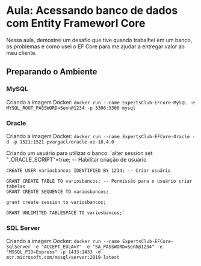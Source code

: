 # Aula: Acessando banco de dados com Entity Frameworl Core
Nessa aula, demostrei um desafio que tive quando trabalhei em um banco, os problemas e como usei o EF Core para me ajudar a entregar valor ao meu cliente.

## Preparando o Ambiente

### MySQL
Criando a imagem Docker: `docker run --name ExpertsClub-EFCore-MySQL -e MYSQL_ROOT_PASSWORD=Senh@1234 -p 3306:3306 mysql`

### Oracle
Criando a imagem Docker: `docker run --name ExpertsClub-EFCore-Oracle -d -p 1521:1521 pvargacl/oracle-xe-18.4.0`

Criando um usuário para utilizar o banco:
`alter session set "_ORACLE_SCRIPT"=true; -- Habilitar criação de usuário  

	CREATE USER variosbancos IDENTIFIED BY 1234; -- Criar usuário

	GRANT CREATE TABLE TO variosbancos; -- Permissão para o usuário criar tabelas
	GRANT CREATE SEQUENCE TO variosbancos;

	grant create session to variosbancos; 

	GRANT UNLIMITED TABLESPACE TO variosbancos;`
  
### SQL Server
Criando a imagem Docker: `docker run --name ExpertsClub-EFCore-SqlServer -e "ACCEPT_EULA=Y" -e "SA_PASSWORD=Senh@1234" -e "MSSQL_PID=Express" -p 1433:1433 -d mcr.microsoft.com/mssql/server:2019-latest `


